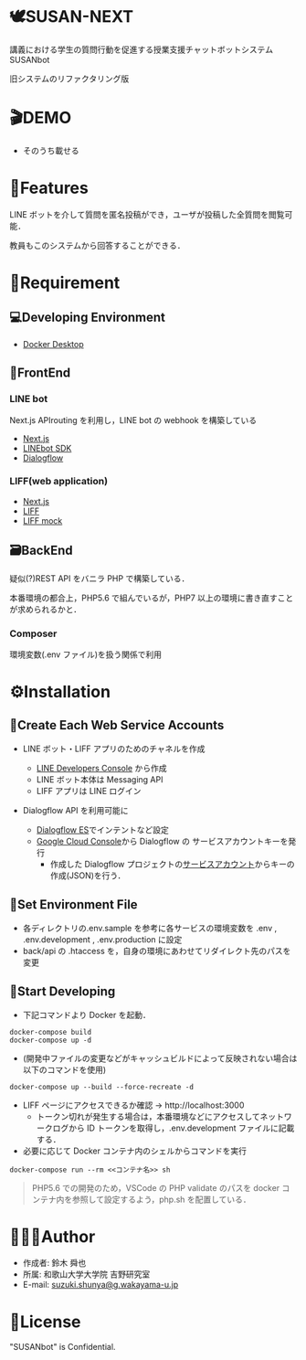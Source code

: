 # 🕊SUSAN-NEXT

講義における学生の質問行動を促進する授業支援チャットボットシステム SUSANbot

旧システムのリファクタリング版

# 🎬DEMO

- そのうち載せる

# 📝Features

LINE ボットを介して質問を匿名投稿ができ，ユーザが投稿した全質問を閲覧可能．

教員もこのシステムから回答することができる．

# 💫Requirement

## 💻Developing Environment

- [Docker Desktop](https://www.docker.com/products/docker-desktop/)

## 👀FrontEnd

### LINE bot

Next.js APIrouting を利用し，LINE bot の webhook を構築している

- [Next.js](https://nextjs.org/)
- [LINEbot SDK](https://github.com/line/line-bot-sdk-nodejs)
- [Dialogflow](https://cloud.google.com/dialogflow/es/docs)

### LIFF(web application)

- [Next.js](https://nextjs.org/)
- [LIFF](https://developers.line.biz/ja/docs/liff/overview/)
- [LIFF mock](https://github.com/line/liff-mock)

## 🗃BackEnd

疑似(?)REST API をバニラ PHP で構築している．

本番環境の都合上，PHP5.6 で組んでいるが，PHP7 以上の環境に書き直すことが求められるかと．

### Composer

環境変数(.env ファイル)を扱う関係で利用

# ⚙️Installation

## 🧩Create Each Web Service Accounts

- LINE ボット・LIFF アプリのためのチャネルを作成

  - [LINE Developers Console](https://developers.line.biz/console/) から作成
  - LINE ボット本体は Messaging API
  - LIFF アプリは LINE ログイン

- Dialogflow API を利用可能に
  - [Dialogflow ES](https://dialogflow.cloud.google.com/)でインテントなど設定
  - [Google Cloud Console](https://console.cloud.google.com/)から Dialogflow の サービスアカウントキーを発行
    - 作成した Dialogflow プロジェクトの[サービスアカウント](https://console.cloud.google.com/projectselector2/iam-admin/serviceaccounts)からキーの作成(JSON)を行う．

## 📝Set Environment File

- 各ディレクトリの.env.sample を参考に各サービスの環境変数を .env , .env.development , .env.production に設定
- back/api の .htaccess を，自身の環境にあわせてリダイレクト先のパスを変更

## 🤖Start Developing

- 下記コマンドより Docker を起動．

```Shell
docker-compose build
docker-compose up -d
```

- (開発中ファイルの変更などがキャッシュビルドによって反映されない場合は以下のコマンドを使用)

```Shell
docker-compose up --build --force-recreate -d
```

- LIFF ページにアクセスできるか確認 → http://localhost:3000
  - トークン切れが発生する場合は，本番環境などにアクセスしてネットワークログから ID トークンを取得し，.env.development ファイルに記載する．
- 必要に応じて Docker コンテナ内のシェルからコマンドを実行

```Shell
docker-compose run --rm <<コンテナ名>> sh
```

> PHP5.6 での開発のため，VSCode の PHP validate のパスを docker コンテナ内を参照して設定するよう，php.sh を配置している．

# 🙋🏻‍♂️Author

- 作成者: 鈴木 舜也
- 所属: 和歌山大学大学院 吉野研究室
- E-mail: suzuki.shunya@g.wakayama-u.jp

# 🪪License

"SUSANbot" is Confidential.
